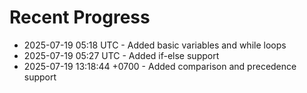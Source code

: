 # Recent Progress
- 2025-07-19 05:18 UTC - Added basic variables and while loops
- 2025-07-19 05:27 UTC - Added if-else support
- 2025-07-19 13:18:44 +0700 - Added comparison and precedence support
